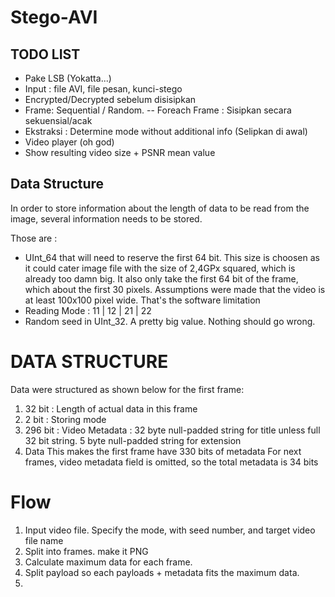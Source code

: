 # Stego-AVI

## TODO LIST

- Pake LSB (Yokatta...)
- Input : file AVI, file pesan, kunci-stego
- Encrypted/Decrypted sebelum disisipkan
- Frame: Sequential / Random.
  -- Foreach Frame : Sisipkan secara sekuensial/acak
- Ekstraksi : Determine mode without additional info (Selipkan di awal)
- Video player (oh god)
- Show resulting video size + PSNR mean value

## Data Structure

In order to store information about the length of data to be read from the image,
several information needs to be stored.

Those are :

- UInt_64 that will need to reserve the first 64 bit. This size is choosen as
  it could cater image file with the size of 2,4GPx squared, which is already too damn big.
  It also only take the first 64 bit of the frame, which about the first 30 pixels. Assumptions were made
  that the video is at least 100x100 pixel wide. That's the software limitation
- Reading Mode : 11 | 12 | 21 | 22
- Random seed in UInt_32. A pretty big value. Nothing should go wrong.

# DATA STRUCTURE

Data were structured as shown below for the first frame:

1. 32 bit : Length of actual data in this frame
2. 2 bit : Storing mode
3. 296 bit : Video Metadata : 32 byte null-padded string for title unless full 32 bit string.
   5 byte null-padded string for extension
4. Data
   This makes the first frame have 330 bits of metadata
   For next frames, video metadata field is omitted, so the total metadata is 34 bits

# Flow

1. Input video file. Specify the mode, with seed number, and target video file name
2. Split into frames. make it PNG
3. Calculate maximum data for each frame.
4. Split payload so each payloads + metadata fits the maximum data.
5.
